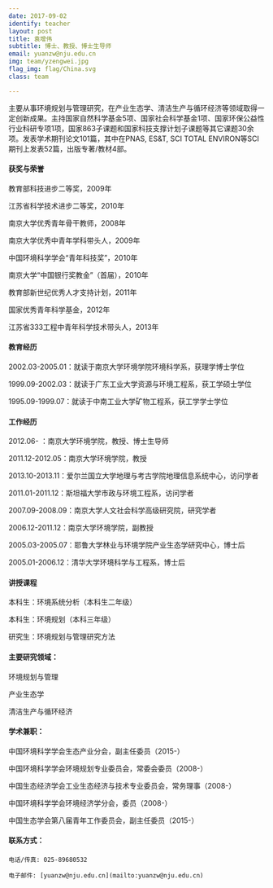 ```yaml
---
date: 2017-09-02
identify: teacher
layout: post
title: 袁增伟
subtitle: 博士、教授、博士生导师
email: yuanzw@nju.edu.cn
img: team/yzengwei.jpg
flag_img: flag/China.svg
class: team

---
```


主要从事环境规划与管理研究，在产业生态学、清洁生产与循环经济等领域取得一定创新成果。主持国家自然科学基金5项、国家社会科学基金1项、国家环保公益性行业科研专项1项，国家863子课题和国家科技支撑计划子课题等其它课题30余项。发表学术期刊论文101篇，其中在PNAS, ES&T, SCI TOTAL ENVIRON等SCI期刊上发表52篇，出版专著/教材4部。

#### 获奖与荣誉

教育部科技进步二等奖，2009年

江苏省科学技术进步二等奖，2010年

南京大学优秀青年骨干教师，2008年

南京大学优秀中青年学科带头人，2009年

中国环境科学学会“青年科技奖”，2010年

南京大学“中国银行奖教金”（首届），2010年

教育部新世纪优秀人才支持计划，2011年

国家优秀青年科学基金，2012年

江苏省333工程中青年科学技术带头人，2013年

#### 教育经历

2002.03-2005.01：就读于南京大学环境学院环境科学系，获理学博士学位

1999.09-2002.03：就读于广东工业大学资源与环境工程系，获工学硕士学位

1995.09-1999.07：就读于中南工业大学矿物工程系，获工学学士学位

#### 工作经历

2012.06-             ：南京大学环境学院，教授、博士生导师

2011.12-2012.05：南京大学环境学院，教授

2013.10-2013.11：爱尔兰国立大学地理与考古学院地理信息系统中心，访问学者

2011.01-2011.12：斯坦福大学市政与环境工程系，访问学者

2007.09-2008.09：南京大学人文社会科学高级研究院，研究学者

2006.12-2011.12：南京大学环境学院，副教授

2005.03-2005.07：耶鲁大学林业与环境学院产业生态学研究中心，博士后

2005.01-2006.12：清华大学环境科学与工程系，博士后

#### 讲授课程

本科生：环境系统分析（本科生二年级）

本科生：环境规划（本科三年级）

研究生：环境规划与管理研究方法

#### 主要研究领域：

环境规划与管理

产业生态学

清洁生产与循环经济

#### 学术兼职：

中国环境科学学会生态产业分会，副主任委员（2015-）

中国环境科学学会环境规划专业委员会，常委会委员（2008-）

中国生态经济学会工业生态经济与技术专业委员会，常务理事（2008-）

中国环境科学学会环境经济学分会，委员（2008-）

中国生态学会第八届青年工作委员会，副主任委员（2015-）

#### 联系方式：

    电话/传真: 025-89680532

    电子邮件: [yuanzw@nju.edu.cn](mailto:yuanzw@nju.edu.cn)
